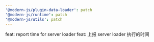 ```yaml
---
'@modern-js/plugin-data-loader': patch
'@modern-js/runtime': patch
'@modern-js/utils': patch
---
```


feat: report time for server loader
feat: 上报 server loader 执行的时间

